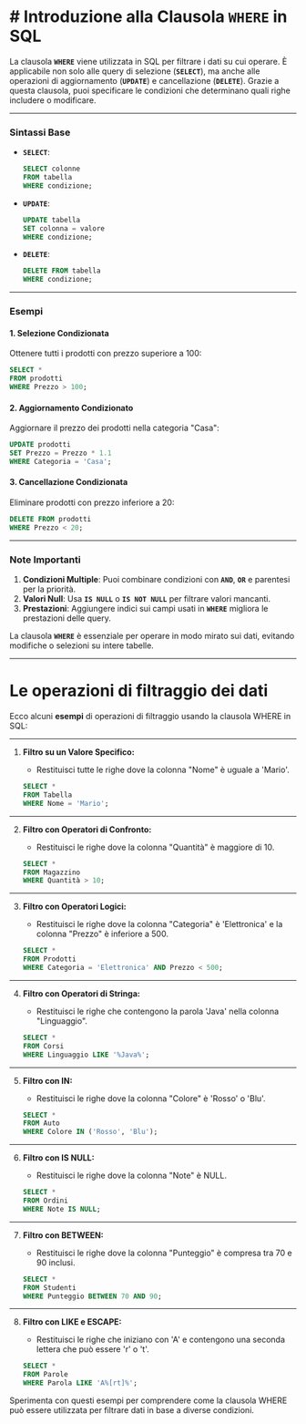 # # Introduzione alla Clausola `WHERE` in SQL

La clausola **`WHERE`** viene utilizzata in SQL per filtrare i dati su cui operare. È applicabile non solo alle query di selezione (**`SELECT`**), ma anche alle operazioni di aggiornamento (**`UPDATE`**) e cancellazione (**`DELETE`**). Grazie a questa clausola, puoi specificare le condizioni che determinano quali righe includere o modificare.

---

### **Sintassi Base**

- **`SELECT`**:

  ```sql
  SELECT colonne
  FROM tabella
  WHERE condizione;
  ```

- **`UPDATE`**:

  ```sql
  UPDATE tabella
  SET colonna = valore
  WHERE condizione;
  ```

- **`DELETE`**:

  ```sql
  DELETE FROM tabella
  WHERE condizione;
  ```

---

### **Esempi**

#### **1. Selezione Condizionata**

Ottenere tutti i prodotti con prezzo superiore a 100:

```sql
SELECT * 
FROM prodotti
WHERE Prezzo > 100;
```

#### **2. Aggiornamento Condizionato**

Aggiornare il prezzo dei prodotti nella categoria "Casa":

```sql
UPDATE prodotti
SET Prezzo = Prezzo * 1.1
WHERE Categoria = 'Casa';
```

#### **3. Cancellazione Condizionata**

Eliminare prodotti con prezzo inferiore a 20:

```sql
DELETE FROM prodotti
WHERE Prezzo < 20;
```

---

### **Note Importanti**

1. **Condizioni Multiple**: Puoi combinare condizioni con **`AND`**, **`OR`** e parentesi per la priorità.
2. **Valori Null**: Usa **`IS NULL`** o **`IS NOT NULL`** per filtrare valori mancanti.
3. **Prestazioni**: Aggiungere indici sui campi usati in **`WHERE`** migliora le prestazioni delle query.

La clausola **`WHERE`** è essenziale per operare in modo mirato sui dati, evitando modifiche o selezioni su intere tabelle.

---

# Le operazioni di filtraggio dei dati

Ecco alcuni **esempi** di operazioni di filtraggio usando la clausola WHERE in SQL:

---

1. **Filtro su un Valore Specifico:**
   - Restituisci tutte le righe dove la colonna "Nome" è uguale a 'Mario'.

   ```sql
   SELECT *
   FROM Tabella
   WHERE Nome = 'Mario';
   ```

---

2. **Filtro con Operatori di Confronto:**
   - Restituisci le righe dove la colonna "Quantità" è maggiore di 10.

   ```sql
   SELECT *
   FROM Magazzino
   WHERE Quantità > 10;
   ```

---

3. **Filtro con Operatori Logici:**
   - Restituisci le righe dove la colonna "Categoria" è 'Elettronica' e la colonna "Prezzo" è inferiore a 500.

   ```sql
   SELECT *
   FROM Prodotti
   WHERE Categoria = 'Elettronica' AND Prezzo < 500;
   ```

---

4. **Filtro con Operatori di Stringa:**
   - Restituisci le righe che contengono la parola 'Java' nella colonna "Linguaggio".

   ```sql
   SELECT *
   FROM Corsi
   WHERE Linguaggio LIKE '%Java%';
   ```

---

5. **Filtro con IN:**
   - Restituisci le righe dove la colonna "Colore" è 'Rosso' o 'Blu'.

   ```sql
   SELECT *
   FROM Auto
   WHERE Colore IN ('Rosso', 'Blu');
   ```

---

6. **Filtro con IS NULL:**
   - Restituisci le righe dove la colonna "Note" è NULL.

   ```sql
   SELECT *
   FROM Ordini
   WHERE Note IS NULL;
   ```

---

7. **Filtro con BETWEEN:**
   - Restituisci le righe dove la colonna "Punteggio" è compresa tra 70 e 90 inclusi.

   ```sql
   SELECT *
   FROM Studenti
   WHERE Punteggio BETWEEN 70 AND 90;
   ```

---

8. **Filtro con LIKE e ESCAPE:**
   - Restituisci le righe che iniziano con 'A' e contengono una seconda lettera che può essere 'r' o 't'.

   ```sql
   SELECT *
   FROM Parole
   WHERE Parola LIKE 'A%[rt]%';
   ```

Sperimenta con questi esempi per comprendere come la clausola WHERE può essere utilizzata per filtrare dati in base a diverse condizioni.
